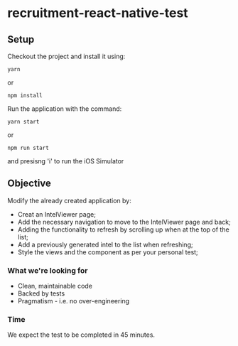 # recruitment-react-native-test

## Setup

Checkout the project and install it using:

```
yarn 
```

or

```
npm install
```

Run the application with the command:

```
yarn start
```
or

```
npm run start
```

and presisng 'i' to run the iOS Simulator

## Objective

Modify the already created application by:

- Creat an IntelViewer page;
- Add the necessary navigation to move to the IntelViewer page and back;
- Adding the functionality to refresh by scrolling up when at the top of the list;
- Add a previously generated intel to the list when refreshing;
- Style the views and the component as per your personal test;

### What we're looking for

* Clean, maintainable code
* Backed by tests
* Pragmatism - i.e. no over-engineering


### Time
We expect the test to be completed in 45 minutes.
